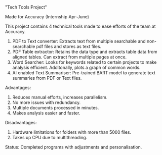 "Tech Tools Project"

Made for Accuracy (Internship Apr-June)

This project contains 4 technical tools made to ease efforts of the team at Accuracy.

1) PDF to Text converter: Extracts text from multiple searchable and non-searchable pdf files and stores as text files.
2) PDF Table extractor: Retains the data type and extracts table data from aligned tables. Can extract from multiple pages at once.
3) Word Searcher: Looks for keywords related to certain projects to make analysis efficient. Additonally, plots a graph of common words.
4) AI enabled Text Summariser: Pre-trained BART model to generate text summaries from PDF or Text files.

Advantages:
1) Reduces manual efforts, increases parallelism.
2) No more issues with redundancy.
3) Multiple documents processed in minutes.
4) Makes analysis easier and faster.

Disadvantages:
1) Hardware limitations for folders with more than 5000 files.
2) Takes up CPU due to multithreading.

Status:
Completed programs with adjustments and personalisation.